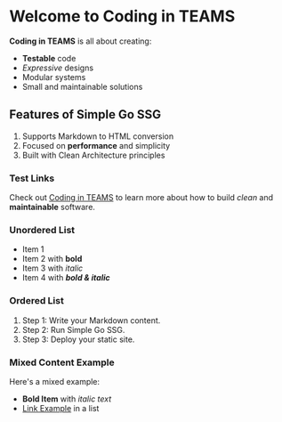 # Welcome to Coding in TEAMS

**Coding in TEAMS** is all about creating:

-   **Testable** code
-   _Expressive_ designs
-   Modular systems
-   Small and maintainable solutions

## Features of Simple Go SSG

1. Supports Markdown to HTML conversion
2. Focused on **performance** and simplicity
3. Built with Clean Architecture principles

### Test Links

Check out [Coding in TEAMS](https://www.codinginteams.com) to learn more about how to build _clean_ and **maintainable** software.

### Unordered List

-   Item 1
-   Item 2 with **bold**
-   Item 3 with _italic_
-   Item 4 with **_bold & italic_**

### Ordered List

1. Step 1: Write your Markdown content.
2. Step 2: Run Simple Go SSG.
3. Step 3: Deploy your static site.

### Mixed Content Example

Here's a mixed example:

-   **Bold Item** with _italic text_
-   [Link Example](https://example.com) in a list
